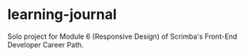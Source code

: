 # learning-journal
Solo project for Module 6 (Responsive Design) of Scrimba's Front-End Developer Career Path.
